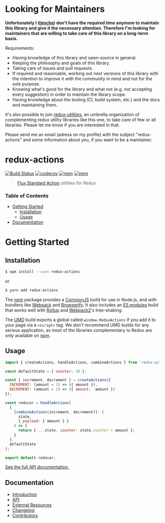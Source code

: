 # Looking for Maintainers

**Unfortunately I ([timche](https://github.com/timche)) don't have the required time anymore to maintain this library and give it the necessary attention. Therefore I'm looking for maintainers that are willing to take care of this library on a long-term basis.**

Requirements:

- Having knowledge of this library and open-source in general.
- Keeping the philosophy and goals of this library.
- Taking care of issues and pull requests.
- If required and reasonable, working out next versions of this library with the intention to improve it with the community in mind and not for the sole purpose.
- Knowing what's good for the library and what not (e.g. not accepting every suggestion) in order to maintain the library scope.
- Having knowledge about the tooling (CI, build system, etc.) and the docs and maintaining them.

It's also possible to join [redux-utilities](https://github.com/redux-utilities), an umbrella organization of complementing redux utility libraries like this one, to take care of few or all libraries. Please let me know if you are interested in that.

Please send me an email (adress on my profile) with the subject "redux-actions" and some information about you, if you want to be a maintainer.

# redux-actions

[![Build Status](https://travis-ci.org/redux-utilities/redux-actions.svg?branch=master)](https://travis-ci.org/redux-utilities/redux-actions)
[![codecov](https://codecov.io/gh/redux-utilities/redux-actions/branch/master/graph/badge.svg)](https://codecov.io/gh/redux-utilities/redux-actions)
[![npm](https://img.shields.io/npm/v/redux-actions.svg)](https://www.npmjs.com/package/redux-actions)
[![npm](https://img.shields.io/npm/dm/redux-actions.svg)](https://www.npmjs.com/package/redux-actions)

> [Flux Standard Action](https://github.com/acdlite/flux-standard-action) utilities for Redux

### Table of Contents

- [Getting Started](#getting-started)
  - [Installation](#installation)
  - [Usage](#usage)
- [Documentation](#documentation)

# Getting Started

## Installation

```bash
$ npm install --save redux-actions
```

or

```bash
$ yarn add redux-actions
```

The [npm](https://www.npmjs.com) package provides a [CommonJS](http://webpack.github.io/docs/commonjs.html) build for use in Node.js, and with bundlers like [Webpack](http://webpack.github.io/) and [Browserify](http://browserify.org/). It also includes an [ES modules](http://jsmodules.io/) build that works well with [Rollup](http://rollupjs.org/) and [Webpack2](https://webpack.js.org)'s tree-shaking.

The [UMD](https://unpkg.com/redux-actions@latest/dist) build exports a global called `window.ReduxActions` if you add it to your page via a `<script>` tag. We _don’t_ recommend UMD builds for any serious application, as most of the libraries complementary to Redux are only available on [npm](https://www.npmjs.com/search?q=redux).

## Usage

```js
import { createActions, handleActions, combineActions } from 'redux-actions';

const defaultState = { counter: 10 };

const { increment, decrement } = createActions({
  INCREMENT: (amount = 1) => ({ amount }),
  DECREMENT: (amount = 1) => ({ amount: -amount })
});

const reducer = handleActions(
  {
    [combineActions(increment, decrement)]: (
      state,
      { payload: { amount } }
    ) => {
      return { ...state, counter: state.counter + amount };
    }
  },
  defaultState
);

export default reducer;
```

[See the full API documentation.](https://redux-actions.js.org/)

## Documentation

- [Introduction](https://redux-actions.js.org/introduction)
- [API](https://redux-actions.js.org/api)
- [External Resources](https://redux-actions.js.org/externalresources)
- [Changelog](https://redux-actions.js.org/changelog)
- [Contributors](https://github.com/redux-utilities/redux-actions/graphs/contributors)
